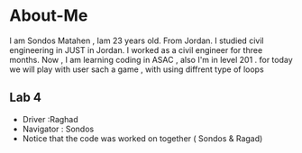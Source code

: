 # About-Me
I am Sondos Matahen , Iam 23 years old. From Jordan.
I studied civil engineering in JUST in Jordan.
I worked as a civil engineer for three months.
Now , I am learning coding in ASAC , also I'm in level 201 .
for today we will play with user sach a game , with using diffrent type of loops

## Lab 4
* Driver :Raghad
* Navigator : Sondos
* Notice  that the code was worked on together ( Sondos & Ragad)
